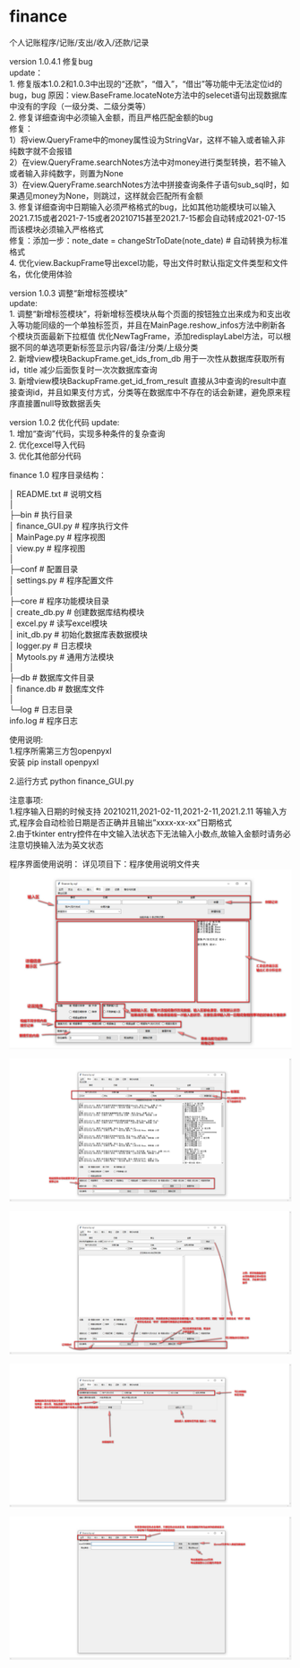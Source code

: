 # finance
个人记账程序/记账/支出/收入/还款/记录


version 1.0.4.1 修复bug  
    update：  
        1. 修复版本1.0.2和1.0.3中出现的“还款”，“借入”，“借出”等功能中无法定位id的bug，bug 原因：view.BaseFrame.locateNote方法中的selecet语句出现数据库中没有的字段（一级分类、二级分类等）  
        2. 修复详细查询中必须输入金额，而且严格匹配金额的bug  
            修复：  
                1）将view.QueryFrame中的money属性设为StringVar，这样不输入或者输入非纯数字就不会报错  
                2）在view.QueryFrame.searchNotes方法中对money进行类型转换，若不输入或者输入非纯数字，则置为None  
                3）在view.QueryFrame.searchNotes方法中拼接查询条件子语句sub_sql时，如果遇见money为None，则跳过，这样就会匹配所有金额  
        3. 修复详细查询中日期输入必须严格格式的bug，比如其他功能模块可以输入2021.7.15或者2021-7-15或者20210715甚至2021.7-15都会自动转成2021-07-15 而该模块必须输入严格格式  
            修复：添加一步：note_date = changeStrToDate(note_date)  # 自动转换为标准格式  
        4. 优化view.BackupFrame导出excel功能，导出文件时默认指定文件类型和文件名，优化使用体验  
        
 version 1.0.3 调整“新增标签模块”  
    update:  
        1. 调整“新增标签模块”，将新增标签模块从每个页面的按钮独立出来成为和支出收入等功能同级的一个单独标签页，并且在MainPage.reshow_infos方法中刷新各个模块页面最新下拉框值
            优化NewTagFrame，添加redisplayLabel方法，可以根据不同的单选项更新标签显示内容/备注/分类/上级分类  
        2. 新增view模块BackupFrame.get_ids_from_db 用于一次性从数据库获取所有id，title 减少后面恢复时一次次数据库查询  
        3. 新增view模块BackupFrame.get_id_from_result 直接从3中查询的result中直接查询id，并且如果支付方式，分类等在数据库中不存在的话会新建，避免原来程序直接置null导致数据丢失  
        
version 1.0.2 优化代码
    update:  
        1. 增加“查询”代码，实现多种条件的复杂查询  
        2. 优化excel导入代码  
        3. 优化其他部分代码  

finance 1.0
程序目录结构：

│ README.txt # 说明文档  
│  
├─bin # 执行目录  
│ finance_GUI.py # 程序执行文件  
│ MainPage.py # 程序视图  
│ view.py # 程序视图  
│  
├─conf # 配置目录  
│ settings.py # 程序配置文件  
│  
├─core # 程序功能模块目录  
│ create_db.py # 创建数据库结构模块  
│ excel.py # 读写excel模块  
│ init_db.py # 初始化数据库表数据模块  
│ logger.py # 日志模块  
│ Mytools.py # 通用方法模块  
│  
├─db # 数据库文件目录  
│ finance.db # 数据库文件  
│  
└─log # 日志目录  
info.log # 程序日志  

使用说明:  
1.程序所需第三方包openpyxl  
安装 pip install openpyxl  

2.运行方式 python finance_GUI.py  

注意事项:  
1.程序输入日期的时候支持 20210211,2021-02-11,2021-2-11,2021.2.11 等输入方式,程序会自动检验日期是否正确并且输出”xxxx-xx-xx”日期格式  
2.由于tkinter entry控件在中文输入法状态下无法输入小数点,故输入金额时请务必注意切换输入法为英文状态  


程序界面使用说明：
详见项目下：程序使用说明文件夹  
![界面说明](https://github.com/codecyou/finance/blob/main/%E7%A8%8B%E5%BA%8F%E8%AF%B4%E6%98%8E/%E7%95%8C%E9%9D%A2%E8%AF%B4%E6%98%8E1%202021-02-11_000314.jpg)

![搜索](https://github.com/codecyou/finance/blob/main/%E7%A8%8B%E5%BA%8F%E8%AF%B4%E6%98%8E/%E7%95%8C%E9%9D%A2%E8%AF%B4%E6%98%8E2%E4%B9%8B%E6%90%9C%E7%B4%A2%202021-02-11_001222.jpg)

![修改](https://github.com/codecyou/finance/blob/main/%E7%A8%8B%E5%BA%8F%E8%AF%B4%E6%98%8E/%E7%95%8C%E9%9D%A2%E8%AF%B4%E6%98%8E3%E4%B9%8B%E4%BF%AE%E6%94%B9%E5%88%A0%E9%99%A4%E8%AE%B0%E5%BD%95%202021-02-11_002143.jpg)

![新增标签](https://github.com/codecyou/finance/blob/main/%E7%A8%8B%E5%BA%8F%E8%AF%B4%E6%98%8E/%E7%95%8C%E9%9D%A2%E8%AF%B4%E6%98%8E4%E4%B9%8B%E6%96%B0%E5%A2%9E%E6%A0%87%E7%AD%BE%202021-02-11_002812.jpg)

![备份与恢复](https://github.com/codecyou/finance/blob/main/%E7%A8%8B%E5%BA%8F%E8%AF%B4%E6%98%8E/%E7%95%8C%E9%9D%A2%E8%AF%B4%E6%98%8E5%E4%B9%8B%E5%A4%87%E4%BB%BD%E4%B8%8E%E6%81%A2%E5%A4%8D%202021-02-11_003542.jpg)


